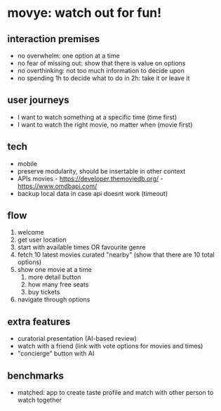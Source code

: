 # movye: watch out for fun!

## interaction premises
- no overwhelm: one option at a time
- no fear of missing out: show that there is value on options
- no overthinking: not too much information to decide upon
- no spending 1h to decide what to do in 2h: take it or leave it

## user journeys
- I want to watch something at a specific time (time first)
- I want to watch the right movie, no matter when (movie first)

## tech
- mobile
- preserve modularity, should be insertable in other context
- APIs
    movies
        - https://developer.themoviedb.org/
	    - https://www.omdbapi.com/
- backup local data in case api doesnt work (timeout)

## flow
1. welcome
2. get user location
3. start with available times OR favourite genre
4. fetch 10 latest movies curated "nearby" (show that there are 10 total options)
5. show one movie at a time
    1. more detail button
	2. how many free seats
	3. buy tickets
6. navigate through options

## extra features
- curatorial presentation (AI-based review)
- watch with a friend (link with vote options for movies and times) 
- "concierge" button with AI

## benchmarks
- matched: app to create taste profile and match with other person to watch together